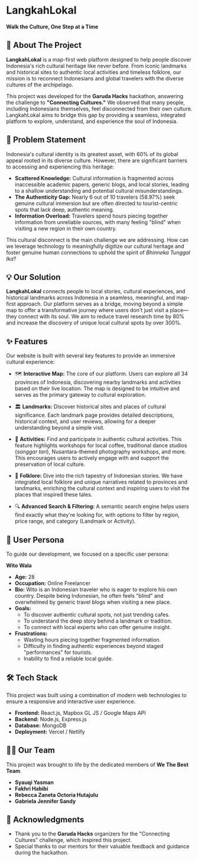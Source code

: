 # LangkahLokal

**Walk the Culture, One Step at a Time**

## 📍 About The Project

**LangkahLokal** is a map-first web platform designed to help people discover Indonesia's rich cultural heritage like never before. From iconic landmarks and historical sites to authentic local activities and timeless folklore, our mission is to reconnect Indonesians and global travelers with the diverse cultures of the archipelago.

This project was developed for the **Garuda Hacks** hackathon, answering the challenge to **"Connecting Cultures."** We observed that many people, including Indonesians themselves, feel disconnected from their own culture. LangkahLokal aims to bridge this gap by providing a seamless, integrated platform to explore, understand, and experience the soul of Indonesia.

## 🎯 Problem Statement

Indonesia's cultural identity is its greatest asset, with 60% of its global appeal rooted in its diverse culture. However, there are significant barriers to accessing and experiencing this heritage:

  * **Scattered Knowledge:** Cultural information is fragmented across inaccessible academic papers, generic blogs, and local stories, leading to a shallow understanding and potential cultural misunderstandings. 
  * **The Authenticity Gap:** Nearly 6 out of 10 travelers (58.97%) seek genuine cultural immersion but are often directed to tourist-centric spots that lack deep, authentic meaning. 
  * **Information Overload:** Travelers spend hours piecing together information from unreliable sources, with many feeling "blind" when visiting a new region in their own country. 

This cultural disconnect is the main challenge we are addressing. How can we leverage technology to meaningfully digitize our cultural heritage and foster genuine human connections to uphold the spirit of *Bhinneka Tunggal Ika*?

## 💡 Our Solution

**LangkahLokal** connects people to local stories, cultural experiences, and historical landmarks across Indonesia in a seamless, meaningful, and map-first approach. Our platform serves as a bridge, moving beyond a simple map to offer a transformative journey where users don't just visit a place—they connect with its soul. We aim to reduce travel research time by 80% and increase the discovery of unique local cultural spots by over 300%.

## ✨ Features

Our website is built with several key features to provide an immersive cultural experience:

  * 🗺️ **Interactive Map:** The core of our platform. Users can explore all 34 provinces of Indonesia, discovering nearby landmarks and activities based on their live location. The map is designed to be intuitive and serves as the primary gateway to cultural exploration. 

  * 🏛️ **Landmarks:** Discover historical sites and places of cultural significance. Each landmark page provides detailed descriptions, historical context, and user reviews, allowing for a deeper understanding beyond a simple visit. 

  * 💃 **Activities:** Find and participate in authentic cultural activities. This feature highlights workshops for local coffee, traditional dance studios (*sanggar tari*), Nusantara-themed photography workshops, and more. This encourages users to actively engage with and support the preservation of local culture.

  * 📖 **Folklore:** Dive into the rich tapestry of Indonesian stories. We have integrated local folklore and unique narratives related to provinces and landmarks, enriching the cultural context and inspiring users to visit the places that inspired these tales. 

  * 🔍 **Advanced Search & Filtering:** A semantic search engine helps users find exactly what they're looking for, with options to filter by region, price range, and category (Landmark or Activity).

## 👤 User Persona

To guide our development, we focused on a specific user persona:

**Wito Wala**

  * **Age:** 28 
  * **Occupation:** Online Freelancer 
  * **Bio:** Wito is an Indonesian traveler who is eager to explore his own country. Despite being Indonesian, he often feels "blind" and overwhelmed by generic travel blogs when visiting a new place.
  * **Goals:**
      * To discover authentic cultural spots, not just trending cafes. 
      * To understand the deep story behind a landmark or tradition.
      * To connect with local experts who can offer genuine insight.
  * **Frustrations:**
      * Wasting hours piecing together fragmented information.
      * Difficulty in finding authentic experiences beyond staged "performances" for tourists.
      * Inability to find a reliable local guide. 

## 🛠️ Tech Stack

This project was built using a combination of modern web technologies to ensure a responsive and interactive user experience.

  * **Frontend:** React.js, Mapbox GL JS / Google Maps API
  * **Backend:** Node.js, Express.js
  * **Database:** MongoDB
  * **Deployment:** Vercel / Netlify

## 🧑‍💻 Our Team

This project was brought to life by the dedicated members of **We The Best Team**.

  * **Syauqi Yasman**
  * **Fakhri Habibi**
  * **Rebecca Zaneta Octoria Hutajulu**
  * **Gabriela Jennifer Sandy**

## 🙏 Acknowledgments

  * Thank you to the **Garuda Hacks** organizers for the "Connecting Cultures" challenge, which inspired this project.
  * Special thanks to our mentors for their valuable feedback and guidance during the hackathon.
